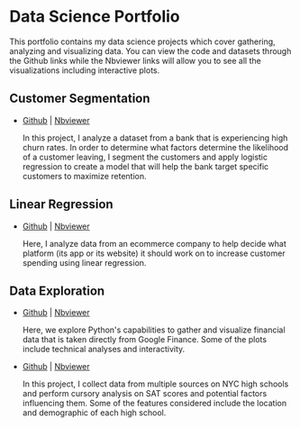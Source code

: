 # Data Science Portfolio

This portfolio contains my data science projects which cover gathering, analyzing and visualizing data. You can view the code and datasets through the Github links while the Nbviewer links will allow you to see all the visualizations including interactive plots. 

## Customer Segmentation
* [Github](https://github.com/apkim221/Data-Science-Portfolio/tree/master/Project%201) |
[Nbviewer](http://nbviewer.jupyter.org/github/apkim221/Data-Science-Portfolio/blob/master/Project%201/Churn%20Modeling.ipynb)

   In this project, I analyze a dataset from a bank that is experiencing high churn rates. In order to determine what factors determine      the likelihood of a customer leaving, I segment the customers and apply logistic regression to create a model that will help the bank      target specific customers to maximize retention. 

## Linear Regression 
* [Github](https://github.com/apkim221/Data-Science-Portfolio/tree/master/Project%204) | 
[Nbviewer](http://nbviewer.jupyter.org/github/apkim221/Data-Science-Portfolio/blob/master/Project%204/Ecommerce%20Data%20Analysis.ipynb)

   Here, I analyze data from an ecommerce company to help decide what platform (its app or its website) it should work on to increase        customer spending using linear regression. 

## Data Exploration 
* [Github](https://github.com/apkim221/Data-Science-Portfolio/tree/master/Project%203) |
[Nbviewer](http://nbviewer.jupyter.org/github/apkim221/Data-Science-Portfolio/blob/master/Project%203/Exploring%20Financial%20Data.ipynb)

   Here, we explore Python's capabilities to gather and visualize financial data that is taken directly from Google Finance. Some of the      plots include technical analyses and interactivity.

* [Github](https://github.com/apkim221/Data-Science-Portfolio/tree/master/Project%202) |
[Nbviewer](http://nbviewer.jupyter.org/github/apkim221/Data-Science-Portfolio/blob/master/Project%202/Analyzing%20NYC%20High%20School%20SAT%20Scores.ipynb)

   In this project, I collect data from multiple sources on NYC high schools and perform cursory analysis on SAT scores and potential        factors influencing them. Some of the features considered include the location and demographic of each high school. 


